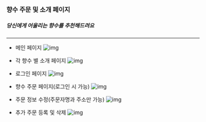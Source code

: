 ### 향수 주문 및 소개 페이지

##### 당신에게 어울리는 향수를 추천해드려요
---


- 메인 페이지
![img](https://github.com/JJungEEun/web/blob/main/img/1.PNG)

- 각 향수 별 소개 페이지
![img](https://github.com/JJungEEun/web/blob/main/img/2.PNG)

- 로그인 페이지
![img](https://github.com/JJungEEun/web/blob/main/img/3.PNG)

- 향수 주문 페이지(로그인 시 가능)
![img](https://github.com/JJungEEun/web/blob/main/img/4.PNG)

- 주문 정보 수정(주문자명과 주소만 가능)
![img](https://github.com/JJungEEun/web/blob/main/img/5.PNG)

- 추가 주문 등록 및 삭제
![img](https://github.com/JJungEEun/web/blob/main/img/6.PNG)
